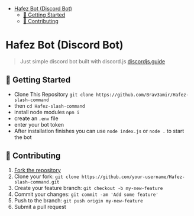 - [Hafez Bot (Discord Bot)](#hafez-bot-discord-bot)
  - [🚀 Getting Started](#-getting-started)
  - [🤝 Contributing](#-contributing)

# Hafez Bot (Discord Bot)
> Just simple discord bot built with discord.js [discordjs.guide](https://discordjs.guide)

## 🚀 Getting Started

- Clone This Repository `git clone https://github.com/Brav3amir/Hafez-slash-command`
- then `cd Hafez-slash-command`
- install node modules `npm i`
- create an `.env` file
- enter your bot token
- After installation finishes you can use `node index.js` or `node .` to start the bot

## 🤝 Contributing

1. [Fork the repository](https://github.com/Brav3amir/Hafez-slash-command/fork)
2. Clone your fork: `git clone https://github.com/your-username/Hafez-slash-command.git`
3. Create your feature branch: `git checkout -b my-new-feature`
4. Commit your changes: `git commit -am 'Add some feature'`
5. Push to the branch: `git push origin my-new-feature`
6. Submit a pull request
